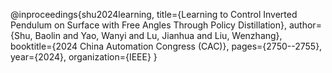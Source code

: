 @inproceedings{shu2024learning,
  title={Learning to Control Inverted Pendulum on Surface with Free Angles Through Policy Distillation},
  author={Shu, Baolin and Yao, Wanyi and Lu, Jianhua and Liu, Wenzhang},
  booktitle={2024 China Automation Congress (CAC)},
  pages={2750--2755},
  year={2024},
  organization={IEEE}
}